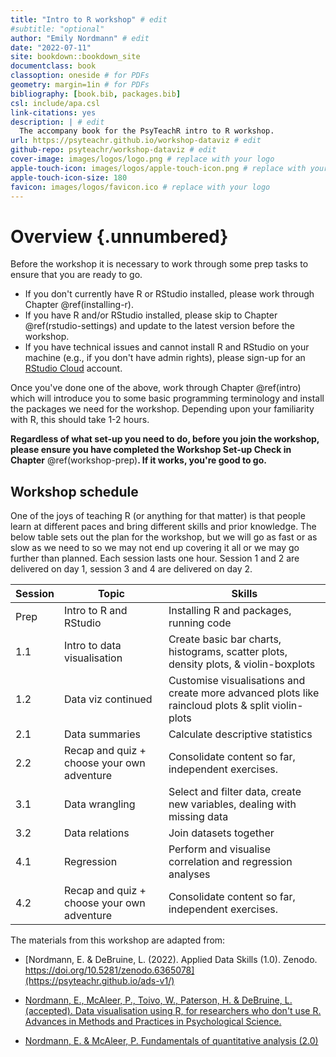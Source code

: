```yaml
---
title: "Intro to R workshop" # edit
#subtitle: "optional" 
author: "Emily Nordmann" # edit
date: "2022-07-11"
site: bookdown::bookdown_site
documentclass: book
classoption: oneside # for PDFs
geometry: margin=1in # for PDFs
bibliography: [book.bib, packages.bib]
csl: include/apa.csl
link-citations: yes
description: | # edit
  The accompany book for the PsyTeachR intro to R workshop.
url: https://psyteachr.github.io/workshop-dataviz # edit
github-repo: psyteachr/workshop-dataviz # edit
cover-image: images/logos/logo.png # replace with your logo
apple-touch-icon: images/logos/apple-touch-icon.png # replace with your logo
apple-touch-icon-size: 180
favicon: images/logos/favicon.ico # replace with your logo
---
```




# Overview {.unnumbered}

Before the workshop it is necessary to work through some prep tasks to ensure that you are ready to go.

-   If you don't currently have R or RStudio installed, please work through Chapter \@ref(installing-r).
-   If you have R and/or RStudio installed, please skip to Chapter \@ref(rstudio-settings) and update to the latest version before the workshop.
-   If you have technical issues and cannot install R and RStudio on your machine (e.g., if you don't have admin rights), please sign-up for an [RStudio Cloud](https://rstudio.cloud/) account.

Once you've done one of the above, work through Chapter \@ref(intro) which will introduce you to some basic programming terminology and install the packages we need for the workshop. Depending upon your familiarity with R, this should take 1-2 hours.

**Regardless of what set-up you need to do, before you join the workshop, please ensure you have completed the Workshop Set-up Check in Chapter** \@ref(workshop-prep)**. If it works, you're good to go.**

## Workshop schedule

One of the joys of teaching R (or anything for that matter) is that people learn at different paces and bring different skills and prior knowledge. The below table sets out the plan for the workshop, but we will go as fast or as slow as we need to so we may not end up covering it all or we may go further than planned. Each session lasts one hour. Session 1 and 2 are delivered on day 1, session 3 and 4 are delivered on day 2.

| Session     | Topic                                      | Skills                                                                                            |
|-------------|--------------------------------------------|---------------------------------------------------------------------------------------------------|
| Prep        | Intro to R and RStudio                     | Installing R and packages, running code                                                           |
| 1.1 | Intro to data visualisation                | Create basic bar charts, histograms, scatter plots, density plots, & violin-boxplots              |
| 1.2 | Data viz continued                         | Customise visualisations and create more advanced plots like raincloud plots & split violin-plots |
| 2.1 | Data summaries                             | Calculate descriptive statistics                                                                  |
| 2.2 | Recap and quiz + choose your own adventure | Consolidate content so far, independent exercises.                  |
| 3.1 | Data wrangling                             | Select and filter data, create new variables, dealing with missing data                           |
| 3.2 | Data relations                               | Join datasets together                                                         |
| 4.1 | Regression                                | Perform and visualise correlation and regression analyses                                             |
| 4.2 | Recap and quiz + choose your own adventure | Consolidate content so far, independent exercises.                  |

The materials from this workshop are adapted from:

-   [Nordmann, E. & DeBruine, L. (2022). Applied Data Skills (1.0). Zenodo. https://doi.org/10.5281/zenodo.6365078](https://psyteachr.github.io/ads-v1/)

-   [Nordmann, E., McAleer, P., Toivo, W., Paterson, H. & DeBruine, L. (accepted). Data visualisation using R, for researchers who don't use R. Advances in Methods and Practices in Psychological Science.](https://psyteachr.github.io/introdataviz/)

-   [Nordmann, E. & McAleer, P. Fundamentals of quantitative analysis (2.0)](https://psyteachr.github.io/quant-fun-v2/index.html)
